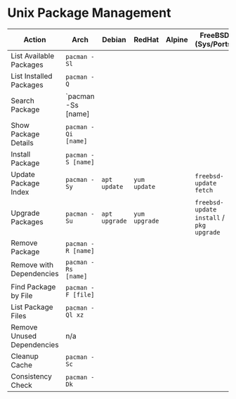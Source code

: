 # Unix Package Management

| Action                     | Arch                | Debian        | RedHat        | Alpine | FreeBSD (Sys/Ports)                      | OpenBSD              |
|----------------------------|---------------------|---------------|---------------|--------|------------------------------------------|----------------------|
| List Available Packages    | `pacman -Sl`        |               |               |        |                                          |                      |
| List Installed Packages    | `pacman -Q`         |               |               |        |                                          | `pkg_info`           |
| Search Package             | `pacman -Ss [name]  |               |               |        |                                          | `pkg_info -Q [name]` |
| Show Package Details       | `pacman -Qi [name]` |               |               |        |                                          |                      |
| Install Package            | `pacman -S [name]`  |               |               |        |                                          | `pkg_add [name]`     |
| Update Package Index       | `pacman -Sy`        | `apt update`  | `yum update`  |        | `freebsd-update fetch`                   |                      |
| Upgrade Packages           | `pacman -Su`        | `apt upgrade` | `yum upgrade` |        | `freebsd-update install` / `pkg upgrade` | `pkg_add -u`         |
| Remove Package             | `pacman -R [name]`  |               |               |        |                                          | `pkg_delete [name]`  |
| Remove with Dependencies   | `pacman -Rs [name]` |               |               |        |                                          | `pkg_delete [name]`  |
| Find Package by File       | `pacman -F [file]`  |               |               |        |                                          |                      |
| List Package Files         | `pacman -Ql xz`     |               |               |        |                                          | `pkg_info -L [name]` |
| Remove Unused Dependencies | n/a                 |               |               |        |                                          | `pkg_delete -a`      |
| Cleanup Cache              | `pacman -Sc`        |               |               |        |                                          |                      |
| Consistency Check          | `pacman -Dk`        |               |               |        |                                          |                      |
